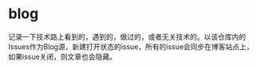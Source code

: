# blog
记录一下技术路上看到的，遇到的，做过的，或者无关技术的。以该仓库内的Issues作为Blog源，新建打开状态的issue，所有的issue会同步在博客站点上，如果issue关闭，则文章也会隐藏。
